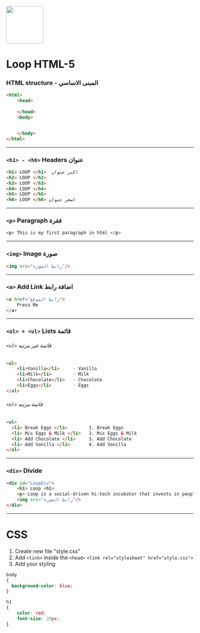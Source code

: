 <img src="https://res.cloudinary.com/monday-platform/image/upload/v1687508245/board_views_images/logos/1687508245192_546ddd78-f911-1be8-ace5-26033aa68ede.png" width="100">

# Loop HTML-5

###  HTML structure - المبنى الاساسي
```html
<html>
    <head>
    
    </head>
    <body>


    </body>
</html>
```
------------------------------------------------
### ```<h1> - <h6>``` Headers عنوان 
```html
<h1> LOOP </h1>  اكبر عنوان
<h2> LOOP </h2>
<h3> LOOP </h3>
<h4> LOOP </h4>
<h5> LOOP </h5>
<h6> LOOP </h6> اصغر عنوان
```
------------------------------------------------
### ```<p>``` Paragraph فقرة 
```html
<p> This is my first paragraph in html </p>
```
------------------------------------------------
### ```<img>``` Image صورة 
```html
<img src="رابط الصورة"/>
```
------------------------------------------------
### ```<a>``` Add Link اضافة رابط
```html
<a href="رابط الموقع"> 
    Press Me
</a>
```
------------------------------------------------

### ```<ol> + <ul>``` Lists قائمة  
###### ```<ul>```  قائمة غير مرتبه
```html
<ul>  
    <li>Vanilla</li>     · Vanilla
    <li>Milk</li>        · Milk
    <li>Chocolate</li>   · Chocolate
    <li>Eggs</li>        · Eggs
</ul>  
```

###### ```<ol>```  قائمة مرتبه
```html
<ol> 
  <li> Break Eggs </li>        1. Break Eggs
  <li> Mix Eggs & Milk </li>   2. Mix Eggs & Milk
  <li> Add Chocolate </li>     3. Add Chocolate 
  <li> Add Vanilla </li>       4. Add Vanilla
</ol> 

```
------------------------------------------------
### ```<div>``` Divide
```html
<div id="LoopDiv">
    <h1> Loop <h1>
    <p> Loop is a social-driven hi-tech incubator that invests in people</p>
    <img src="رابط الصورة"/> 
</div>

```
------------------------------------------------

# CSS
1. Create new file "style.css"
2. Add ```<link>``` inside the ```<head>```
 ```<link rel="stylesheet" href="style.css">```
3. Add your styling
```css
body 
{
  background-color: blue;
}

h1
{
    color: red;
    font-size: 20px;
}
```

